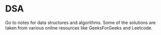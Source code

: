 # DSA
Go to notes for data structures and algorithms.
Some of the solutions are taken from various online resources like GeeksForGeeks and Leetcode.
